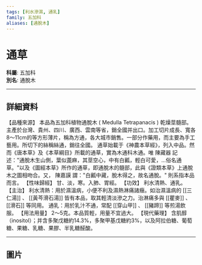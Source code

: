 ```yaml
---
tags: [利水滲濕, 通乳]
family: 五加科
aliases: [通脫木]
---
```


# 通草

**科屬**: 五加科  
**別名**: 通脫木  

---

## 詳細資料
【品種來源】
本品為五加科植物通脫木 (
Medulla Tetrapanacis
) 乾燥莖髓部。主產於台灣、貴州、四川、廣西、雲南等省，銷全國并出口。加工切片成長、寬各8～11cm的等方形薄片，稱為方通，各大城市銷售。一部分作藥用，而主要為手工藝用。所切下的絲稱絲通，銷往全國。
通草始載于《神農本草經》，列入中品。然而《唐本草》及《本草綱目》所載的通草，實為木通科木通。唯
陳藏器
記述："通脫木生山側，葉似蓖麻，其莖空心，中有白瓤，輕白可愛，…俗名通草。"以及《圖經本草》所作的通草，即通脫木的髓部，此與《證類本草》上通脫木之圖相吻合。又，
陳嘉謨
謂："白瓤中藏，脫木得之，故名通脫。" 則系指本品而言。
【性味歸經】
甘、淡，寒。入肺、胃經。
【功效】
利水清熱、通乳。
【主治】
利水清熱：用於濕溫病，小便不利及濕熱淋痛諸癥。如治濕溫病的 [[三仁湯]] 、 [[黃芩滑石湯]] 皆有本品，取其輕清淡滲之力。治淋痛多與 [[瞿麥]] 、 [[滑石]] 等同用。
通乳：用於乳汁不通，常配 [[穿山甲]] 、 [[豬蹄]] 等煎湯飲服。
【用法用量】
2～5克。本品質輕，用量不宜過大。
【現代藥理】
含肌醇（inositol）；并含多聚戊糖約14.3%，多聚甲基戊糖約3%，以及阿拉伯糖、葡萄糖、果糖、乳糖、果膠、半乳糖醛酸。

---

## 圖片
